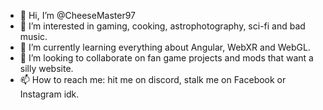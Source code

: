 - 👋 Hi, I’m @CheeseMaster97
- 👀 I’m interested in gaming, cooking, astrophotography, sci-fi and bad music.
- 🌱 I’m currently learning everything about Angular, WebXR and WebGL.
- 💞️ I’m looking to collaborate on fan game projects and mods that want a silly website.
- 📫 How to reach me: hit me on discord, stalk me on Facebook or Instagram idk.

<!---
AstroPilot97/AstroPilot97 is a ✨ special ✨ repository because its `README.md` (this file) appears on your GitHub profile.
You can click the Preview link to take a look at your changes.
--->
